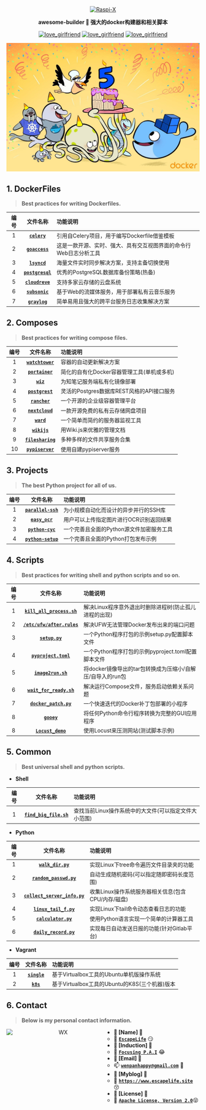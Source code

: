 <p align=center>
  <a href="https://github.com/EscapeLife/love_girlfriend.git">
    <img src="https://escapelife-1257414824.cos.ap-shanghai.myqcloud.com/never-forget-why-you-started.gif" width="680" height="120" alt="Raspi-X" >
  </a>
</p>

<p align=center>
  <b>awesome-builder 🐚 强大的docker构建器和相关脚本</b>
</p>

<p align="center">
  <a href="https://github.com/EscapeLife/awesome-builder.git"><img src="https://img.shields.io/badge/Project-awesome_builder-green.svg?style=for-the-badge&logo=ubuntu" alt="love_girlfriend"></a>
  <a href="https://github.com/EscapeLife/awesome-builder.git"><img src="https://img.shields.io/badge/Author-Escape-orange.svg?style=for-the-badge&logo=vim" alt="love_girlfriend"></a>
  <a href="https://github.com/EscapeLife/awesome-builder.git"><img src="https://img.shields.io/badge/Languages-Dockerfile-yellow.svg?style=for-the-badge&logo=docker" alt="love_girlfriend"></a>
</p>

<p align=center>
  <a href="https://github.com/EscapeLife/DotFiles.git">
    <img src="https://github.com/EscapeLife/awesome-builder/blob/master/images/awesome-docker.jpg" >
  </a>
</p>

## 1. DockerFiles

> **Best practices for writing Dockerfiles.**

| 编号 | 文件名称 | 功能说明 |
| :-----: | :-----: | :----- |
| 1 | [**`celery`**](https://github.com/EscapeLife/awesome-builder/tree/master/dockerfiles/celery/README.md) | 引用自Celery项目，用于编写Dockerfile借鉴模板 |
| 2 | [**`goaccess`**](https://github.com/EscapeLife/awesome-builder/tree/master/dockerfiles/goaccess/README.md) | 这是一款开源、实时、强大、具有交互视图界面的命令行Web日志分析工具 |
| 3 | [**`lsyncd`**](https://github.com/EscapeLife/awesome-builder/tree/master/dockerfiles/lsyncd/README.md) | 海量文件实时同步解决方案，支持主备切换使用 |
| 4 | [**`postgresql`**](https://github.com/EscapeLife/awesome-builder/tree/master/dockerfiles/postgresql/README.md) | 优秀的PostgreSQL数据库备份策略(热备) |
| 5 | [**`cloudreve`**](https://github.com/EscapeLife/awesome-builder/tree/master/dockerfiles/cloudreve/README.md) | 支持多家云存储的云盘系统 |
| 6 | [**`subsonic`**](https://github.com/EscapeLife/awesome-builder/tree/master/dockerfiles/subsonic/README.md) | 基于Web的流媒体服务，用于部署私有云音乐服务 |
| 7 | [**`graylog`**](https://github.com/EscapeLife/awesome-builder/tree/master/dockerfiles/graylog/README.md) | 简单易用且强大的跨平台服务日志收集解决方案 |

## 2. Composes

> **Best practices for writing compose files.**

| 编号 | 文件名称 | 功能说明 |
| :-----: | :-----: | :----- |
| 1 | [**`watchtower`**](https://github.com/EscapeLife/awesome-builder/blob/master/composes/watchtower/README.md) | 容器的自动更新解决方案  |
| 2 | [**`portainer`**](https://github.com/EscapeLife/awesome-builder/blob/master/composes/portainer/README.md) | 简化的自有化Docker容器管理工具(单机或多机)  |
| 3 | [**`wiz`**](https://github.com/EscapeLife/awesome-builder/blob/master/composes/wiz/README.md) | 为知笔记服务端私有化镜像部署  |
| 4 | [**`postgrest`**](https://github.com/EscapeLife/awesome-builder/blob/master/composes/postgrest/README.md) | 灵活的Postgres数据库REST风格的API接口服务  |
| 5 | [**`rancher`**](https://github.com/EscapeLife/awesome-builder/blob/master/composes/rancher/README.md) | 一个开源的企业级容器管理平台 |
| 6 | [**`nextcloud`**](https://github.com/EscapeLife/awesome-builder/blob/master/composes/nextcloud/README.md) | 一款开源免费的私有云存储网盘项目 |
| 7 | [**`ward`**](https://github.com/EscapeLife/awesome-builder/blob/master/composes/ward/README.md) | 一个简单而简约的服务器监视工具 |
| 8 | [**`wikijs`**](https://github.com/EscapeLife/awesome-builder/blob/master/composes/wiki/README.md) | 用Wiki.js来优雅的管理文档 |
| 9 | [**`filesharing`**](https://github.com/EscapeLife/awesome-builder/blob/master/composes/filesharing/README.md) | 多种多样的文件共享服务合集 |
| 10 | [**`pypiserver`**](https://github.com/EscapeLife/awesome-builder/blob/master/composes/pypiserver/README.md) | 使用自建pypiserver服务 |

## 3. Projects

> **The best Python project for all of us.**

| 编号 | 文件名称 | 功能说明 |
| :-----: | :-----: | :----- |
| 1 | [**`parallel-ssh`**](https://github.com/EscapeLife/awesome-builder/blob/master/projects/parallel-ssh/README.md) | 为小规模自动化而设计的异步并行的SSH库 |
| 2 | [**`easy_ocr`**](https://github.com/EscapeLife/awesome-builder/blob/master/projects/easyocr/README.md) | 用户可以上传指定图片进行OCR识别返回结果 |
| 3 | [**`python-cyc`**](https://github.com/EscapeLife/awesome-builder/blob/master/projects/python-compile/cyc/README.md) | 一个完善且全面的Python源文件加密服务工具 |
| 4 | [**`python-setup`**](https://github.com/EscapeLife/awesome-builder/blob/master/projects/python-compile/setup/README.md) | 一个完善且全面的Python打包发布示例 |

## 4. Scripts

> **Best practices for writing shell and python scripts and so on.**

| 编号 | 文件名称 | 功能说明 |
| :-----: | :-----: | :----- |
| 1 | [**`kill_all_process.sh`**](https://github.com/EscapeLife/awesome-builder/blob/master/scripts/kill_process//README.md) | 解决Linux程序意外退出时删除进程树(防止孤儿进程的出现) |	
| 2 | [**`/etc/ufw/after.rules`**](https://github.com/EscapeLife/awesome-builder/blob/master/scripts/after_rules/README.md) | 解决UFW无法管理Docker发布出来的端口问题 |
| 3 | [**`setup.py`**](https://github.com/EscapeLife/awesome-builder/blob/master/scripts/setup/README.md) | 一个Python程序打包的示例setup.py配置脚本文件 |
| 4 | [**`pyproject.toml`**](https://github.com/EscapeLife/awesome-builder/blob/master/scripts/pyproject/README.md) | 一个Python程序打包的示例pyproject.toml配置脚本文件 |
| 5 | [**`image2run.sh`**](https://github.com/EscapeLife/awesome-builder/blob/master/scripts/image2run/README.md) | 将docker镜像导出的tar包转换成为压缩小/自解压/自导入的run包 |
| 6 | [**`wait_for_ready.sh`**](https://github.com/EscapeLife/awesome-builder/blob/master/scripts/wait_for_ready/README.md) | 解决运行Compose文件，服务启动依赖关系问题 |
| 7 | [**`docker_patch.py`**](https://github.com/EscapeLife/awesome-builder/blob/master/scripts/docker_patch/README.md) | 一个快速迭代的Docker补丁包部署的小程序 |
| 8 | [**`gooey`**](https://github.com/EscapeLife/awesome-builder/blob/master/scripts/gooey/README.md) | 将任何Python命令行程序转换为完整的GUI应用程序 |
| 8 | [**`Locust_demo`**](https://github.com/EscapeLife/awesome-builder/blob/master/scripts/locust/README.md) | 使用Locust来压测网站(测试脚本示例) |

## 5. Common

> **Best universal shell and python scripts.**

- **Shell**

| 编号 | 文件名称 | 功能说明 |
| :-----: | :-----: | :----- |
| 1 | [**`find_big_file.sh`**](https://github.com/EscapeLife/awesome-builder/blob/master/common/bash/find_big_file.sh) | 查找当前Linux操作系统中的大文件(可以指定文件大小范围) |

- **Python**

| 编号 | 文件名称 | 功能说明 |
| :-----: | :-----: | :----- |
| 1 | [**`walk_dir.py`**](https://github.com/EscapeLife/awesome-builder/blob/master/common/python/walk_dir.py) | 实现Linux下tree命令遍历文件目录夹的功能 |
| 2 | [**`random_passwd.py`**](https://github.com/EscapeLife/awesome-builder/blob/master/common/python/random_passwd.py) | 自动生成随机密码(可以指定随即密码长度范围) |
| 3 | [**`collect_server_info.py`**](https://github.com/EscapeLife/awesome-builder/blob/master/common/python/collect_server_info.py) | 收集Linux操作系统服务器相关信息(包含CPU/内存/磁盘) |
| 4 | [**`linux_tail_f.py`**](https://github.com/EscapeLife/awesome-builder/blob/master/common/python/linux_tail_f.py) | 实现Linux下tail命令动态查看日志的功能 |
| 5 | [**`calculator.py`**](https://github.com/EscapeLife/awesome-builder/blob/master/common/python/calculator.py) | 使用Python语言实现一个简单的计算器工具 |
| 6 | [**`daily_record.py`**](https://github.com/EscapeLife/awesome-builder/blob/master/common/python/daily_record.py) | 实现每日自动发送日报的功能(针对Gitlab平台) |

- **Vagrant**

| 编号 | 文件名称 | 功能说明 |
| :-----: | :-----: | :----- |
| 1 | [**`single`**](https://github.com/EscapeLife/awesome-builder/blob/master/common/vagrant/single/Vagrantfile) | 基于Virtualbox工具的Ubuntu单机版操作系统 |
| 2 | [**`k8s`**](https://github.com/EscapeLife/awesome-builder/blob/master/common/vagrant/k8s/Vagrantfile) | 基于Virtualbox工具的Ubuntu的K8S(三个机器)版本 |

## 6. Contact

> **Below is my personal contact information.**

<p align="center">
    <img src="https://escapelife-1257414824.cos.ap-shanghai.myqcloud.com/escape-wechat-qrcode-1.gif" width="280" height="280" alt="WX" align="left" />
</p>

- **💭 [Name] 💭**
  - 🐠 **[`EscapeLife`](https://www.escapelife.site)** 😏
- **💭 [Induction] 💭**
  - 🏦 **[`Focusing P.A.I`](https://www.escapelife.site)** 😂
- **💭 [Email] 💭**
  - 📫 **[`wenpanhappy@gmail.com`](https://www.escapelife.site)** 🤔
- **💭 [Myblog] 💭**
  - 🍺 **[`https://www.escapelife.site`](https://www.escapelife.site)** 😚
- **💭 [License] 💭**
  - 🚧 [**`Apache License, Version 2.0`**](http://www.apache.org/licenses/LICENSE-2.0.html)😝
